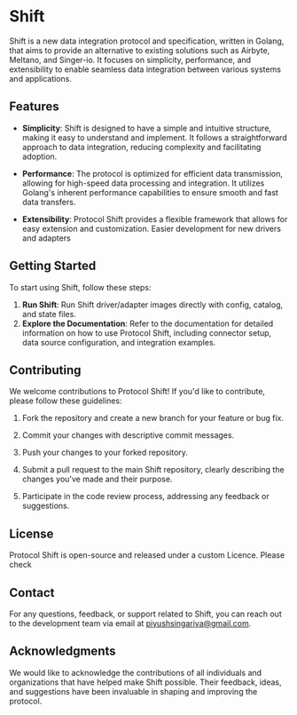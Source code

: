 # Shift

Shift is a new data integration protocol and specification, written in Golang, that aims to provide an alternative to existing solutions such as Airbyte, Meltano, and Singer-io. It focuses on simplicity, performance, and extensibility to enable seamless data integration between various systems and applications.

## Features

- **Simplicity**: Shift is designed to have a simple and intuitive structure, making it easy to understand and implement. It follows a straightforward approach to data integration, reducing complexity and facilitating adoption.

- **Performance**: The protocol is optimized for efficient data transmission, allowing for high-speed data processing and integration. It utilizes Golang's inherent performance capabilities to ensure smooth and fast data transfers.

- **Extensibility**: Protocol Shift provides a flexible framework that allows for easy extension and customization. Easier development for new drivers and adapters

## Getting Started

To start using Shift, follow these steps:

1. **Run Shift**: Run Shift driver/adapter images directly with config, catalog, and state files.
2. **Explore the Documentation**: Refer to the documentation for detailed information on how to use Protocol Shift, including connector setup, data source configuration, and integration examples.

## Contributing

We welcome contributions to Protocol Shift! If you'd like to contribute, please follow these guidelines:

1. Fork the repository and create a new branch for your feature or bug fix.

2. Commit your changes with descriptive commit messages.

3. Push your changes to your forked repository.

4. Submit a pull request to the main Shift repository, clearly describing the changes you've made and their purpose.

5. Participate in the code review process, addressing any feedback or suggestions.

## License

Protocol Shift is open-source and released under a custom Licence. Please check

## Contact

For any questions, feedback, or support related to Shift, you can reach out to the development team via email at [piyushsingariya@gmail.com](mailto:piyushsingariya@gmail.com).

## Acknowledgments

We would like to acknowledge the contributions of all individuals and organizations that have helped make Shift possible. Their feedback, ideas, and suggestions have been invaluable in shaping and improving the protocol.

